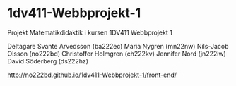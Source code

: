 # 1dv411-Webbprojekt-1
Projekt Matematikdidaktik i kursen 1DV411 Webbprojekt 1

Deltagare
Svante Arvedsson (ba222ec)
Maria Nygren (mn22nw)
Nils-Jacob Olsson (no222bd)
Christoffer Holmgren (ch222kv)
Jennifer Nord (jn222iw)
David Söderberg (ds222hz)


http://no222bd.github.io/1dv411-Webbprojekt-1/front-end/